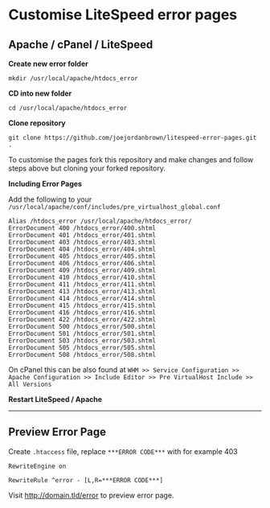 # Customise LiteSpeed error pages

## Apache / cPanel / LiteSpeed
**Create new error folder**
```
mkdir /usr/local/apache/htdocs_error
```

**CD into new folder**
```
cd /usr/local/apache/htdocs_error
```

**Clone repository**
```
git clone https://github.com/joejordanbrown/litespeed-error-pages.git .
```

To customise the pages fork this repository and make changes and follow steps above but cloning your forked repository.


**Including Error Pages**

Add the following to your `/usr/local/apache/conf/includes/pre_virtualhost_global.conf`
```
Alias /htdocs_error /usr/local/apache/htdocs_error/
ErrorDocument 400 /htdocs_error/400.shtml
ErrorDocument 401 /htdocs_error/401.shtml
ErrorDocument 403 /htdocs_error/403.shtml
ErrorDocument 404 /htdocs_error/404.shtml
ErrorDocument 405 /htdocs_error/405.shtml
ErrorDocument 406 /htdocs_error/406.shtml
ErrorDocument 409 /htdocs_error/409.shtml
ErrorDocument 410 /htdocs_error/410.shtml
ErrorDocument 411 /htdocs_error/411.shtml
ErrorDocument 413 /htdocs_error/413.shtml
ErrorDocument 414 /htdocs_error/414.shtml
ErrorDocument 415 /htdocs_error/415.shtml
ErrorDocument 416 /htdocs_error/416.shtml
ErrorDocument 422 /htdocs_error/422.shtml
ErrorDocument 500 /htdocs_error/500.shtml
ErrorDocument 501 /htdocs_error/501.shtml
ErrorDocument 503 /htdocs_error/503.shtml
ErrorDocument 505 /htdocs_error/505.shtml
ErrorDocument 508 /htdocs_error/508.shtml
```
On cPanel this can be also found at `WHM >> Service Configuration >> Apache Configuration >> Include Editor >> Pre VirtualHost Include >> All Versions` 



**Restart LiteSpeed / Apache**


-------------------------------------



## Preview Error Page

Create `.htaccess` file, replace `***ERROR CODE***` with for example 403

```
RewriteEngine on

RewriteRule ^error - [L,R=***ERROR CODE***]
```
Visit http://domain.tld/error to preview error page.